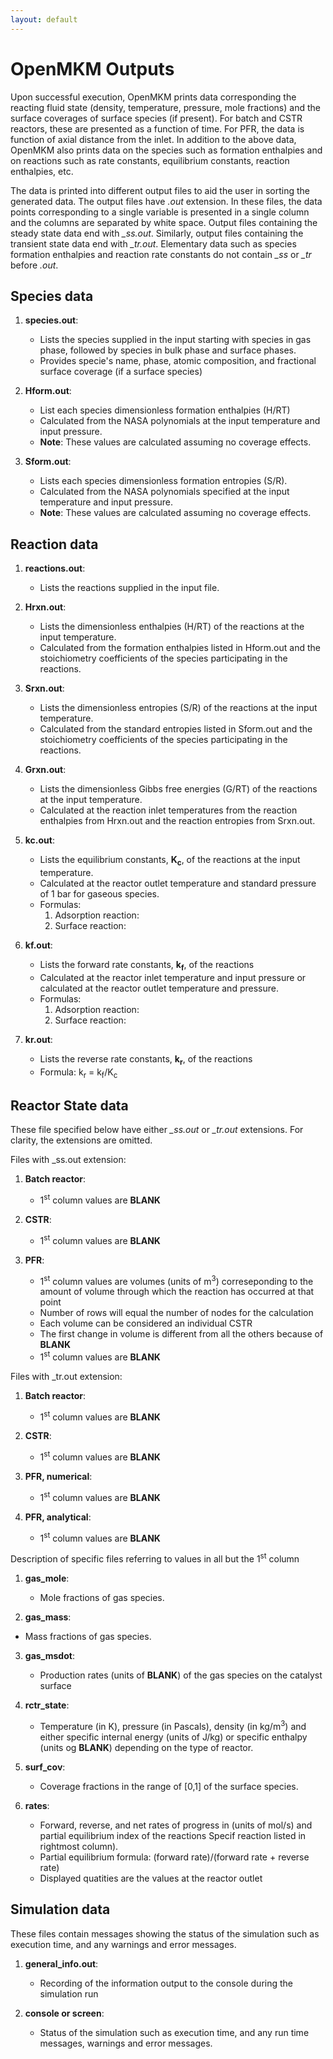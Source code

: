 ```yaml
---
layout: default
---
```


# OpenMKM Outputs

Upon successful execution, OpenMKM prints data corresponding the reacting fluid
state (density, temperature, pressure, mole fractions) and the surface
coverages of surface species (if present). For batch and CSTR reactors, these 
are presented as a function of time. For PFR, the data is function of axial 
distance from the inlet. In addition to the above data, OpenMKM also prints 
data on the species such as formation enthalpies and on reactions such as rate 
constants, equilibrium constants, reaction enthalpies, etc. 

The data is printed into different output files to aid the user in sorting the
generated data. The output files have *.out* extension. In these files, the
data points corresponding to a single variable is presented in a single column
and the columns are separated by white space. Output files containing the
steady state data end with *_ss.out*. Similarly, output files containing the
transient state data end with *_tr.out*. Elementary data such as species
formation enthalpies and reaction rate constants do not contain *_ss* or *_tr*
before *.out*.


## Species data

1. **species.out**:
   - Lists the species supplied in the input starting with
species in gas phase, followed by species in bulk phase and surface phases.
   - Provides specie's name, phase, atomic composition, and fractional surface
coverage (if a surface species)

2. **Hform.out**:
   - List each species dimensionless formation enthalpies (H/RT)
   - Calculated from the NASA polynomials at the input temperature and 
input pressure.
   - **Note**: These values are calculated assuming no coverage effects.

3. **Sform.out**:
   - Lists each species dimensionless formation entropies (S/R).
   - Calculated from the NASA polynomials specified at the input temperature 
   and input pressure.
   - **Note**: These values are calculated assuming no coverage effects.

## Reaction data

1. **reactions.out**:
   - Lists the reactions supplied in the input file.

2. **Hrxn.out**:
   - Lists the dimensionless enthalpies (H/RT) of the reactions at
   the input temperature.
   - Calculated from the formation enthalpies listed in Hform.out and
   the stoichiometry coefficients of the species participating in the reactions. 

3. **Srxn.out**:
   - Lists the dimensionless entropies (S/R) of the reactions at
   the input temperature.
   - Calculated from the standard entropies listed in Sform.out and
   the stoichiometry coefficients of the species participating in the reactions. 

4. **Grxn.out**:
   - Lists the dimensionless Gibbs free energies (G/RT) of the
   reactions at the input temperature.
   - Calculated at the reaction inlet temperatures from the reaction enthalpies from Hrxn.out
   and the reaction entropies from Srxn.out. 

5. **kc.out**:
   - Lists the equilibrium constants, **K<sub>c</sub>**, of the reactions at the
   input temperature.
   - Calculated at the reactor outlet temperature and standard pressure of 1 bar for gaseous species.
   - Formulas:
      1. Adsorption reaction:
      2. Surface reaction:

6. **kf.out**:
   - Lists the forward rate constants, **k<sub>f</sub>**, of the reactions
   - Calculated at the reactor inlet temperature and input pressure or calculated at the
   reactor outlet temperature and pressure.
   - Formulas:
      1. Adsorption reaction:
      2. Surface reaction:

7. **kr.out**:
   - Lists the reverse rate constants, **k<sub>r</sub>**, of the reactions
   - Formula: k<sub>r</sub> = k<sub>f</sub>/K<sub>c</sub>

## Reactor State data

These file specified below have either *_ss.out* or *_tr.out* extensions. For
clarity, the extensions are omitted.

Files with _ss.out extension:
1. **Batch reactor**:
   - 1<sup>st</sup> column values are **BLANK**

2. **CSTR**:
   - 1<sup>st</sup> column values are **BLANK**

3. **PFR**:
   - 1<sup>st</sup> column values are volumes (units of m<sup>3</sup>) correseponding to the amount of
   volume through which the reaction has occurred at that point
   - Number of rows will equal the number of nodes for the calculation
   - Each volume can be considered an individual CSTR
   - The first change in volume is different from all the others because of **BLANK**
   - 1<sup>st</sup> column values are **BLANK**

Files with _tr.out extension:
1. **Batch reactor**:
   - 1<sup>st</sup> column values are **BLANK**

2. **CSTR**:
   - 1<sup>st</sup> column values are **BLANK**

3. **PFR, numerical**:
   - 1<sup>st</sup> column values are **BLANK**

4. **PFR, analytical**:
   - 1<sup>st</sup> column values are **BLANK**

Description of specific files referring to values in all but the 1<sup>st</sup> column

1. **gas\_mole**:
   - Mole fractions of gas species.

2. **gas\_mass**:
 - Mass fractions of gas species.

3. **gas_msdot**: 
   - Production rates (units of **BLANK**) of the gas species on the catalyst surface

4. **rctr\_state**:
   - Temperature (in K), pressure (in Pascals), density
   (in kg/m<sup>3</sup>) and either specific internal energy (units of J/kg) or specific enthalpy
   (units og **BLANK**) depending on the type of reactor.

5. **surf\_cov**:
   - Coverage fractions in the range of [0,1] of the surface species.

6. **rates**:
   - Forward, reverse, and net rates of progress in (units of mol/s) and partial
   equilibrium index of the reactions Specif reaction listed in rightmost column).
   - Partial equilibrium formula: (forward rate)/(forward rate + reverse rate)
   - Displayed quatities are the values at the reactor outlet

## Simulation data

These files contain messages showing the status of the simulation such as
execution time, and any warnings and error messages.

1. **general\_info.out**:
   - Recording of the information output to the console during the simulation run

2. **console or screen**:
   - Status of the simulation such as execution time, and
   any run time messages, warnings and error messages.
